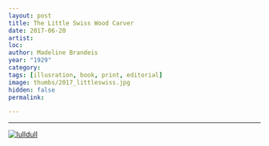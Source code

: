 ```yaml
---
layout: post
title: The Little Swiss Wood Carver
date: 2017-06-20
artist: 
loc: 
author: Madeline Brandeis
year: "1929"
category: 
tags: [illusration, book, print, editorial]
image: thumbs/2017_littleswiss.jpg
hidden: false
permalink:

---
```





---


<div class="post_image">
	<a href="{{ site.baseurl }}/images/posts/2017_littleswiss/001.jpg" target="_blank">
	<img src="{{ site.baseurl }}/images/posts/2017_littleswiss/001.jpg" alt="lulldull"></a>
</div>